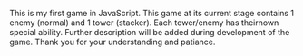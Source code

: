 This is my first game in JavaScript.
This game at its current stage contains 1 enemy (normal) and 1 tower (stacker).
Each tower/enemy has theirnown special ability.
Further description will be added during development of the game. Thank you for your understanding and patiance.
